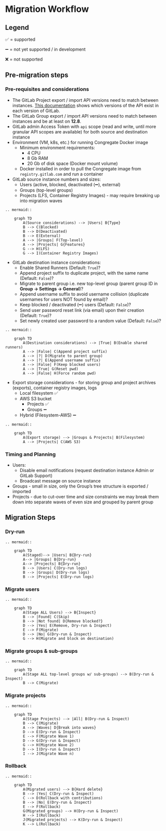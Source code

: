 # Migration Workflow

## Legend

:white_check_mark: = supported

:heavy_minus_sign: = not yet supported / in development

:x: = not supported

## Pre-migration steps

### Pre-requisites and considerations

* The GitLab Project export / import API versions need to match between instances. [This documentation](https://docs.gitlab.com/ee/user/project/settings/import_export.html) shows which versions of the API exist in each version of GitLab.
* The GitLab Group export / import API versions need to match between instances and be at least on **12.8**.
* GitLab admin Access Token with `api` scope (read and write, until more granular API scopes are available) for both source and destination instance
* Environment (VM, k8s, etc.) for running Congregate Docker image
  * Minimum environment requirements:
    * 4 CPU
    * 8 Gb RAM
    * 20 Gb of disk space (Docker mount volume)
  * Docker installed in order to pull the Congregate image from `registry.gitlab.com` and run a container
* GitLab source instance numbers and sizes:
  * Users (active, blocked, deactivated (:heavy_minus_sign:), external)
  * Groups (top-level groups)
  * Projects (LFS, Container Registry Images) - may require breaking up into migration waves

```eval_rst
.. mermaid::

    graph TD
        A(Source considerations) --> |Users| B{Type}
        B --> C(Blocked)
        B --> D(Deactivated)
        B --> E(External)
        A --> |Groups| F(Top-level)
        A --> |Projects| G{Features}
        G --> H(LFS)
        G --> I(Container Registry Images)
```

* GitLab destination instance considerations:
  * Enable Shared Runners (Default: `True`)?
  * Append project suffix to duplicate project, with the same name (Default: `False`)?
  * Migrate to parent group i.e. new top-level group (parent group ID in **Group -> Settings -> General**)?
  * Append username suffix to avoid username collision (duplicate usernames for users NOT found by email)?
  * Keep blocked / deactivated (:heavy_minus_sign:) users (Default: `False`)?
  * Send user password reset link (via email) upon their creation (Default: `True`)?
  * Set newly created user password to a random value (Default: `False`)?

```eval_rst
.. mermaid::

    graph TD
        A(Destination considerations) --> |True| B(Enable shared runners)
        A --> |False| C(Append project suffix)
        A --> |?| D(Migrate to parent group)
        A --> |?| E(Append username suffix)
        A --> |False| F(Keep blocked users)
        A --> |True| G(Reset pwd)
        A --> |False| H(Force random pwd)
```

* Export storage considerations - for storing group and project archives (exports), container registry images, logs
  * Local filesystem :white_check_mark:
  * AWS S3 bucket
    * Projects :white_check_mark:
    * Groups :heavy_minus_sign:
  * Hybrid (Filesystem-AWS) :heavy_minus_sign:

```eval_rst
.. mermaid::

    graph TD
        A(Export storage) --> |Groups & Projects| B(Filesystem)
        A --> |Projects| C(AWS S3)
```

### Timing and Planning

* Users:
  * Disable email notifications (request destination instance Admin or GitLab Support)
  * Broadcast message on source instance
* Groups - small in size, only the Group’s tree structure is exported / imported
* Projects - due to cut-over time and size constraints we may break them down into separate waves of even size and grouped by parent group

## Migration Steps

### Dry-run

```eval_rst
.. mermaid::

    graph TD
        A(Staged)--> |Users| B{Dry-run}
        A--> |Groups| B{Dry-run}
        A--> |Projects| B{Dry-run}
        B --> |Users| C(Dry-run logs)
        B --> |Groups| D(Dry-run logs)
        B --> |Projects| E(Dry-run logs)
```

### Migrate users

```eval_rst
.. mermaid::

    graph TD
        A(Stage ALL Users) --> B{Inspect}
        B --> |Found| C(Skip)
        B --> |Not found| D{Remove blocked?}
        D --> |Yes| E(Remove, Dry-run & Inspect)
        E --> F(Migrate)
        D --> |No| G(Dry-run & Inspect)
        G --> H(Migrate and block on destination)
```

### Migrate groups & sub-groups

```eval_rst
.. mermaid::

    graph TD
        A(Stage ALL top-level groups w/ sub-groups) --> B(Dry-run & Inspect)
        B --> C(Migrate)
```

### Migrate projects

```eval_rst
.. mermaid::

    graph TD
        A(Stage Projects) --> |All| B(Dry-run & Inspect)
        B --> C(Migrate)
        A --> |Waves| D{Break into waves}
        D --> E(Dry-run & Inspect)
        E --> F(Migrate Wave 1)
        D --> G(Dry-run & Inspect)
        G --> H(Migrate Wave 2)
        D --> I(Dry-run & Inspect)
        I --> J(Migrate Wave n)
```

### Rollback

```eval_rst
.. mermaid::

    graph TD
        A(Migrated users) --> B{Hard delete}
        B --> |Yes| C(Dry-run & Inspect)
        C --> D(Rollback with contributions)
        B --> |No| E(Dry-run & Inspect)
        E --> F(Rollback)
        G(Migrated groups) --> H(Dry-run & Inspect)
        H --> I(Rollback)
        J(Migrated projects) --> K(Dry-run & Inspect)
        K --> L(Rollback)
```
